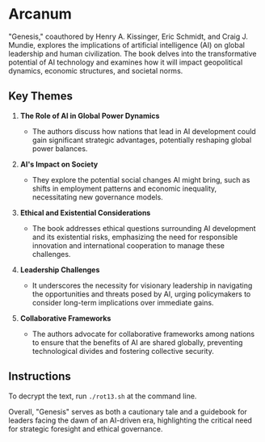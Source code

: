 # Arcanum

"Genesis," coauthored by Henry A. Kissinger, Eric Schmidt, and Craig J. Mundie, explores the implications of artificial intelligence (AI) on global leadership and human civilization. The book delves into the transformative potential of AI technology and examines how it will impact geopolitical dynamics, economic structures, and societal norms.

## Key Themes

1. **The Role of AI in Global Power Dynamics**
   - The authors discuss how nations that lead in AI development could gain significant strategic advantages, potentially reshaping global power balances.

2. **AI's Impact on Society**
   - They explore the potential social changes AI might bring, such as shifts in employment patterns and economic inequality, necessitating new governance models.

3. **Ethical and Existential Considerations**
   - The book addresses ethical questions surrounding AI development and its existential risks, emphasizing the need for responsible innovation and international cooperation to manage these challenges.

4. **Leadership Challenges**
   - It underscores the necessity for visionary leadership in navigating the opportunities and threats posed by AI, urging policymakers to consider long-term implications over immediate gains.

5. **Collaborative Frameworks**
   - The authors advocate for collaborative frameworks among nations to ensure that the benefits of AI are shared globally, preventing technological divides and fostering collective security.

## Instructions

To decrypt the text, run `./rot13.sh` at the command line.

Overall, "Genesis" serves as both a cautionary tale and a guidebook for leaders facing the dawn of an AI-driven era, highlighting the critical need for strategic foresight and ethical governance.

